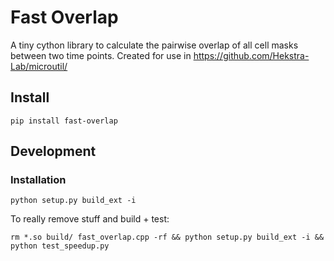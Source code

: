# Fast Overlap

A tiny cython library to calculate the pairwise overlap of all cell
masks between two time points. Created for use in https://github.com/Hekstra-Lab/microutil/

## Install

```
pip install fast-overlap
```


## Development

### Installation
```
python setup.py build_ext -i
```

To really remove stuff and build + test:
```
rm *.so build/ fast_overlap.cpp -rf && python setup.py build_ext -i && python test_speedup.py
```
